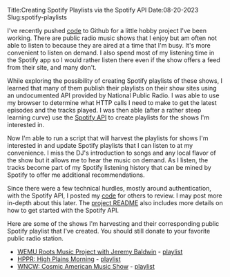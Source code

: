 Title:Creating Spotify Playlists via the Spotify API
Date:08-20-2023
Slug:spotify-playlists

I've recently pushed [code](https://github.com/lawlesst/spotify-playlists) to Github for a little hobby project I've been working. There are public radio music shows that I enjoy but am often not able to listen to because they are aired at a time that I'm busy. It's more convenient to listen on demand. I also spend most of my listening time in the Spotify app so I would rather listen there even if the show offers a feed from their site, and many don't. 

While exploring the possibility of creating Spotify playlists of these shows, I learned that many of them publish their playlists on their show sites using an undocumented API provided by National Public Radio. I was able to use my browser to determine what HTTP calls I need to make to get the latest episodes and the tracks played. I was then able (after a rather steep learning curve) use the [Spotify API](https://developer.spotify.com/documentation/web-api) to create playlists for the shows I'm interested in. 

Now I'm able to run a script that will harvest the playlists for shows I'm interested in and update Spotify playlists that I can listen to at my convenience. I miss the DJ's introduction to songs and any local flavor of the show but it allows me to hear the music on demand. As I listen, the tracks become part of my Spotify listening history that can be mined by Spotify to offer me additional recommendations. 

Since there were a few technical hurdles, mostly around authentication, with the Spotify API, I posted my [code](https://github.com/lawlesst/spotify-playlists) for others to review. I may post more in-depth about this later. The [project README](https://github.com/lawlesst/spotify-playlists) also includes more details on how to get started with the Spotify API.

Here are some of the shows I'm harvesting and their corresponding public Spotify playlist that I've created. You should still donate to your favorite public radio station. 

* [WEMU Roots Music Project with Jeremy Baldwin](https://www.wemu.org/show/the-roots-music-project-with-jeremy-baldwin) - [playlist](https://open.spotify.com/playlist/5CL6kh3r9obk4N7T5wPwnt?si=34bc11c915ac4655)
* [HPPR: High Plains Morning](https://www.hppr.org/show/high-plains-morning) - [playlist](https://open.spotify.com/playlist/7iVnCseOptNviUNe8nRPGp?si=12c7c9fcfee1475a)
* [WNCW: Cosmic American Music Show](https://www.wncw.org/show/cosmic-american-music-show) - [playlist](https://open.spotify.com/playlist/4y3IOtVq0MSGODMZMNQuuE?si=fed2f69a703e45fe)